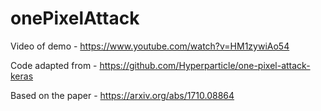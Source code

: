 # onePixelAttack

Video of demo - https://www.youtube.com/watch?v=HM1zywiAo54 

Code adapted from - https://github.com/Hyperparticle/one-pixel-attack-keras

Based on the paper - https://arxiv.org/abs/1710.08864
